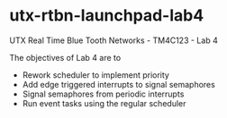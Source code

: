 # utx-rtbn-launchpad-lab4
UTX Real Time Blue Tooth Networks - TM4C123 - Lab 4

The objectives of Lab 4 are to

* Rework scheduler to implement priority
* Add edge triggered interrupts to signal semaphores
* Signal semaphores from periodic interrupts
* Run event tasks using the regular scheduler
